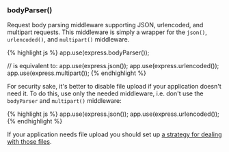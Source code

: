 <h3 id='bodyParser'>bodyParser()</h3>

Request body parsing middleware supporting JSON, urlencoded,
and multipart requests. This middleware is simply a wrapper
for the `json()`, `urlencoded()`, and
`multipart()` middleware.

{% highlight js %}
app.use(express.bodyParser());

// is equivalent to:
app.use(express.json());
app.use(express.urlencoded());
app.use(express.multipart());
{% endhighlight %}

For security sake, it's better to disable file upload if your application
doesn't need it. To do this, use only the needed middleware, i.e. don't use
the `bodyParser` and `multipart()` middleware:

{% highlight js %}
app.use(express.json());
app.use(express.urlencoded());
{% endhighlight %}

If your application needs file upload you should set up
<a href='https://groups.google.com/d/msg/express-js/iP2VyhkypHo/5AXQiYN3RPcJ'>a strategy for dealing with those files</a>.
